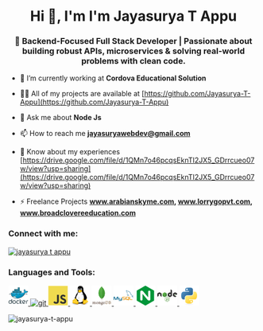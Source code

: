 <h1 align="center">Hi 👋, I'm I'm Jayasurya T Appu</h1>
<h3 align="center">🚀 Backend-Focused Full Stack Developer | Passionate about building robust APIs, microservices & solving real-world problems with clean code.</h3>

- 🔭 I’m currently working at  **Cordova Educational Solution**

- 👨‍💻 All of my projects are available at [https://github.com/Jayasurya-T-Appu](https://github.com/Jayasurya-T-Appu)

- 💬 Ask me about **Node Js**

- 📫 How to reach me **jayasuryawebdev@gmail.com**

- 📄 Know about my experiences [https://drive.google.com/file/d/1QMn7o46pcqsEknTI2JX5_GDrrcueo07w/view?usp=sharing](https://drive.google.com/file/d/1QMn7o46pcqsEknTI2JX5_GDrrcueo07w/view?usp=sharing)

- ⚡ Freelance Projects **www.arabianskyme.com, www.lorrygopvt.com, www.broadclovereeducation.com**

<h3 align="left">Connect with me:</h3>
<p align="left">
<a href="https://linkedin.com/in/jayasurya t appu" target="blank"><img align="center" src="https://raw.githubusercontent.com/rahuldkjain/github-profile-readme-generator/master/src/images/icons/Social/linked-in-alt.svg" alt="jayasurya t appu" height="30" width="40" /></a>
</p>

<h3 align="left">Languages and Tools:</h3>
<p align="left"> <a href="https://www.docker.com/" target="_blank" rel="noreferrer"> <img src="https://raw.githubusercontent.com/devicons/devicon/master/icons/docker/docker-original-wordmark.svg" alt="docker" width="40" height="40"/> </a> <a href="https://git-scm.com/" target="_blank" rel="noreferrer"> <img src="https://www.vectorlogo.zone/logos/git-scm/git-scm-icon.svg" alt="git" width="40" height="40"/> </a> <a href="https://developer.mozilla.org/en-US/docs/Web/JavaScript" target="_blank" rel="noreferrer"> <img src="https://raw.githubusercontent.com/devicons/devicon/master/icons/javascript/javascript-original.svg" alt="javascript" width="40" height="40"/> </a> <a href="https://www.linux.org/" target="_blank" rel="noreferrer"> <img src="https://raw.githubusercontent.com/devicons/devicon/master/icons/linux/linux-original.svg" alt="linux" width="40" height="40"/> </a> <a href="https://www.mongodb.com/" target="_blank" rel="noreferrer"> <img src="https://raw.githubusercontent.com/devicons/devicon/master/icons/mongodb/mongodb-original-wordmark.svg" alt="mongodb" width="40" height="40"/> </a> <a href="https://www.mysql.com/" target="_blank" rel="noreferrer"> <img src="https://raw.githubusercontent.com/devicons/devicon/master/icons/mysql/mysql-original-wordmark.svg" alt="mysql" width="40" height="40"/> </a> <a href="https://www.nginx.com" target="_blank" rel="noreferrer"> <img src="https://raw.githubusercontent.com/devicons/devicon/master/icons/nginx/nginx-original.svg" alt="nginx" width="40" height="40"/> </a> <a href="https://nodejs.org" target="_blank" rel="noreferrer"> <img src="https://raw.githubusercontent.com/devicons/devicon/master/icons/nodejs/nodejs-original-wordmark.svg" alt="nodejs" width="40" height="40"/> </a> <a href="https://www.python.org" target="_blank" rel="noreferrer"> <img src="https://raw.githubusercontent.com/devicons/devicon/master/icons/python/python-original.svg" alt="python" width="40" height="40"/> </a> </p>

<p><img align="center" src="https://github-readme-stats.vercel.app/api/top-langs?username=jayasurya-t-appu&show_icons=true&locale=en&layout=compact" alt="jayasurya-t-appu" /></p>

